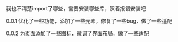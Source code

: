 我也不清楚import了哪些，需要安装哪些库，照着报错安装吧

0.0.1 优化了一些功能，添加了一些元素，修复了一些bug，做了一些适配

0.0.2 为页面添加了一些图标，微调了界面布局，做了一些适配
